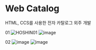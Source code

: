 # Web Catalog
HTML, CCS를 사용한 전자 카탈로그 외주 개발

01
![HOSHIN01](https://github.com/user-attachments/assets/f8d19aa4-aa5f-4309-89bb-93271e95e26b)
![image](https://github.com/user-attachments/assets/91a0640f-65f3-4cf5-8221-9af919b9cecc)


02
![image](https://github.com/user-attachments/assets/6092667e-c3fd-49f4-8725-6acf56ffde38)
![image](https://github.com/user-attachments/assets/43685982-2c18-4453-af1c-55dff662121e)
